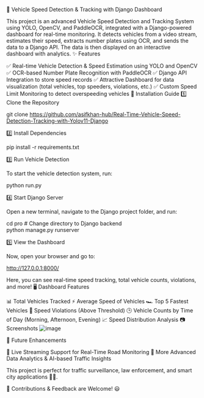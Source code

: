 🚗 Vehicle Speed Detection & Tracking with Django Dashboard

This project is an advanced Vehicle Speed Detection and Tracking System using YOLO, OpenCV, and PaddleOCR, integrated with a Django-powered dashboard for real-time monitoring. It detects vehicles from a video stream, estimates their speed, extracts number plates using OCR, and sends the data to a Django API. The data is then displayed on an interactive dashboard with analytics.
✨ Features

✅ Real-time Vehicle Detection & Speed Estimation using YOLO and OpenCV
✅ OCR-based Number Plate Recognition with PaddleOCR
✅ Django API Integration to store speed records
✅ Attractive Dashboard for data visualization (total vehicles, top speeders, violations, etc.)
✅ Custom Speed Limit Monitoring to detect overspeeding vehicles
📌 Installation Guide
1️⃣ Clone the Repository

git clone  https://github.com/asifkhan-hub/Real-Time-Vehicle-Speed-Detection-Tracking-with-Yolov11-Django

2️⃣ Install Dependencies

pip install -r requirements.txt  

3️⃣ Run Vehicle Detection

To start the vehicle detection system, run:

python run.py  

4️⃣ Start Django Server

Open a new terminal, navigate to the Django project folder, and run:

cd pro  # Change directory to Django backend  
python manage.py runserver  

5️⃣ View the Dashboard

Now, open your browser and go to:

http://127.0.0.1:8000/

Here, you can see real-time speed tracking, total vehicle counts, violations, and more!
🖥️ Dashboard Features

📊 Total Vehicles Tracked
⚡ Average Speed of Vehicles
🏎️ Top 5 Fastest Vehicles
🚨 Speed Violations (Above Threshold)
🕒 Vehicle Counts by Time of Day (Morning, Afternoon, Evening)
📈 Speed Distribution Analysis
📷 Screenshots
![image](https://github.com/user-attachments/assets/a9a60240-d70b-4429-b309-df5205c9753a)

🚀 Future Enhancements

🔹 Live Streaming Support for Real-Time Road Monitoring
🔹 More Advanced Data Analytics & AI-based Traffic Insights

This project is perfect for traffic surveillance, law enforcement, and smart city applications 🚦🚓.

📩 Contributions & Feedback are Welcome! 😃
